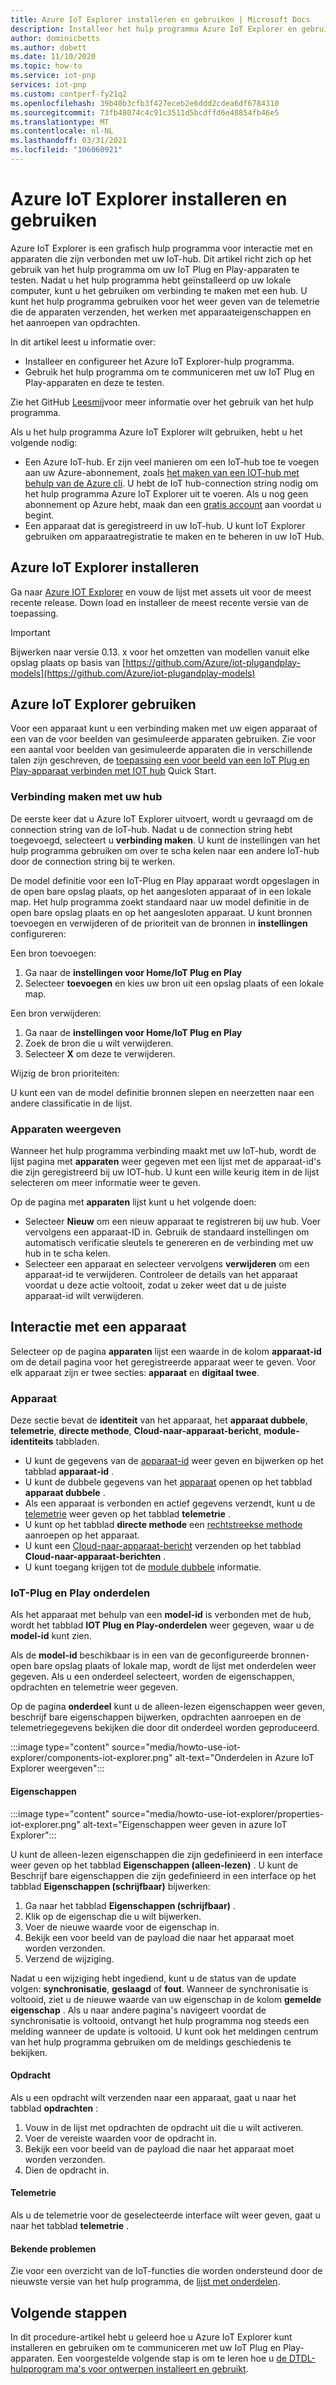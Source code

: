 ```yaml
---
title: Azure IoT Explorer installeren en gebruiken | Microsoft Docs
description: Installeer het hulp programma Azure IoT Explorer en gebruik het om te communiceren met IoT Plug en Play-apparaten die zijn verbonden met IoT hub. Hoewel dit artikel zich richt op het werken met IoT Plug en Play-apparaten, kunt u het hulp programma gebruiken voor elk apparaat dat is verbonden met uw hub.
author: dominicbetts
ms.author: dobett
ms.date: 11/10/2020
ms.topic: how-to
ms.service: iot-pnp
services: iot-pnp
ms.custom: contperf-fy21q2
ms.openlocfilehash: 39b40b3cfb3f427eceb2e6ddd2cdea6df6784310
ms.sourcegitcommit: 73fb48074c4c91c3511d5bcdffd6e40854fb46e5
ms.translationtype: MT
ms.contentlocale: nl-NL
ms.lasthandoff: 03/31/2021
ms.locfileid: "106060921"
---
```

# <a name="install-and-use-azure-iot-explorer"></a>Azure IoT Explorer installeren en gebruiken

Azure IoT Explorer is een grafisch hulp programma voor interactie met en apparaten die zijn verbonden met uw IoT-hub. Dit artikel richt zich op het gebruik van het hulp programma om uw IoT Plug en Play-apparaten te testen. Nadat u het hulp programma hebt geïnstalleerd op uw lokale computer, kunt u het gebruiken om verbinding te maken met een hub. U kunt het hulp programma gebruiken voor het weer geven van de telemetrie die de apparaten verzenden, het werken met apparaateigenschappen en het aanroepen van opdrachten.

In dit artikel leest u informatie over:

- Installeer en configureer het Azure IoT Explorer-hulp programma.
- Gebruik het hulp programma om te communiceren met uw IoT Plug en Play-apparaten en deze te testen.

Zie het GitHub [Leesmij](https://github.com/Azure/azure-iot-explorer/blob/master/README.md)voor meer informatie over het gebruik van het hulp programma.

Als u het hulp programma Azure IoT Explorer wilt gebruiken, hebt u het volgende nodig:

- Een Azure IoT-hub. Er zijn veel manieren om een IoT-hub toe te voegen aan uw Azure-abonnement, zoals [het maken van een IOT-hub met behulp van de Azure cli](../iot-hub/iot-hub-create-using-cli.md). U hebt de IoT hub-connection string nodig om het hulp programma Azure IoT Explorer uit te voeren. Als u nog geen abonnement op Azure hebt, maak dan een [gratis account](https://azure.microsoft.com/free/?WT.mc_id=A261C142F) aan voordat u begint.
- Een apparaat dat is geregistreerd in uw IoT-hub. U kunt IoT Explorer gebruiken om apparaatregistratie te maken en te beheren in uw IoT Hub.

## <a name="install-azure-iot-explorer"></a>Azure IoT Explorer installeren

Ga naar [Azure IOT Explorer](https://github.com/Azure/azure-iot-explorer/releases) en vouw de lijst met assets uit voor de meest recente release. Down load en installeer de meest recente versie van de toepassing.

>[!Important]
> Bijwerken naar versie 0.13. x voor het omzetten van modellen vanuit elke opslag plaats op basis van [https://github.com/Azure/iot-plugandplay-models](https://github.com/Azure/iot-plugandplay-models)

## <a name="use-azure-iot-explorer"></a>Azure IoT Explorer gebruiken

Voor een apparaat kunt u een verbinding maken met uw eigen apparaat of een van de voor beelden van gesimuleerde apparaten gebruiken. Zie voor een aantal voor beelden van gesimuleerde apparaten die in verschillende talen zijn geschreven, de [toepassing een voor beeld van een IoT Plug en Play-apparaat verbinden met IOT hub](quickstart-connect-device.md) Quick Start.

### <a name="connect-to-your-hub"></a>Verbinding maken met uw hub

De eerste keer dat u Azure IoT Explorer uitvoert, wordt u gevraagd om de connection string van de IoT-hub. Nadat u de connection string hebt toegevoegd, selecteert u **verbinding maken**. U kunt de instellingen van het hulp programma gebruiken om over te scha kelen naar een andere IoT-hub door de connection string bij te werken.

De model definitie voor een IoT-Plug en Play apparaat wordt opgeslagen in de open bare opslag plaats, op het aangesloten apparaat of in een lokale map. Het hulp programma zoekt standaard naar uw model definitie in de open bare opslag plaats en op het aangesloten apparaat. U kunt bronnen toevoegen en verwijderen of de prioriteit van de bronnen in **instellingen** configureren:

Een bron toevoegen:

1. Ga naar de **instellingen voor Home/IoT Plug en Play**
2. Selecteer **toevoegen** en kies uw bron uit een opslag plaats of een lokale map.

Een bron verwijderen:

1. Ga naar de **instellingen voor Home/IoT Plug en Play**
2. Zoek de bron die u wilt verwijderen.
3. Selecteer **X** om deze te verwijderen.

Wijzig de bron prioriteiten:

U kunt een van de model definitie bronnen slepen en neerzetten naar een andere classificatie in de lijst.

### <a name="view-devices"></a>Apparaten weergeven

Wanneer het hulp programma verbinding maakt met uw IoT-hub, wordt de lijst pagina met **apparaten** weer gegeven met een lijst met de apparaat-id's die zijn geregistreerd bij uw IOT-hub. U kunt een wille keurig item in de lijst selecteren om meer informatie weer te geven.

Op de pagina met **apparaten** lijst kunt u het volgende doen:

- Selecteer **Nieuw** om een nieuw apparaat te registreren bij uw hub. Voer vervolgens een apparaat-ID in. Gebruik de standaard instellingen om automatisch verificatie sleutels te genereren en de verbinding met uw hub in te scha kelen.
- Selecteer een apparaat en selecteer vervolgens **verwijderen** om een apparaat-id te verwijderen. Controleer de details van het apparaat voordat u deze actie voltooit, zodat u zeker weet dat u de juiste apparaat-id wilt verwijderen.

## <a name="interact-with-a-device"></a>Interactie met een apparaat

Selecteer op de pagina **apparaten** lijst een waarde in de kolom **apparaat-id** om de detail pagina voor het geregistreerde apparaat weer te geven. Voor elk apparaat zijn er twee secties: **apparaat** en **digitaal twee**.

### <a name="device"></a>Apparaat

Deze sectie bevat de **identiteit** van het apparaat, het  **apparaat dubbele**, **telemetrie**, **directe methode**, **Cloud-naar-apparaat-bericht**, **module-identiteits**  tabbladen.

- U kunt de gegevens van de [apparaat-id](../iot-hub/iot-hub-devguide-identity-registry.md) weer geven en bijwerken op het tabblad **apparaat-id** .
- U kunt de dubbele gegevens van het [apparaat](../iot-hub/iot-hub-devguide-device-twins.md) openen op het tabblad **apparaat dubbele** .
- Als een apparaat is verbonden en actief gegevens verzendt, kunt u de [telemetrie](../iot-hub/iot-hub-devguide-messages-read-builtin.md) weer geven op het tabblad **telemetrie** .
- U kunt op het tabblad **directe methode** een [rechtstreekse methode](../iot-hub/iot-hub-devguide-direct-methods.md) aanroepen op het apparaat.
- U kunt een [Cloud-naar-apparaat-bericht](../iot-hub/iot-hub-devguide-messages-c2d.md) verzenden op het tabblad **Cloud-naar-apparaat-berichten** .
- U kunt toegang krijgen tot de [module dubbele](../iot-hub/iot-hub-devguide-module-twins.md) informatie.

### <a name="iot-plug-and-play-components"></a>IoT-Plug en Play onderdelen

Als het apparaat met behulp van een **model-id** is verbonden met de hub, wordt het tabblad **IOT Plug en Play-onderdelen** weer gegeven, waar u de **model-id** kunt zien.

Als de **model-id** beschikbaar is in een van de geconfigureerde bronnen-open bare opslag plaats of lokale map, wordt de lijst met onderdelen weer gegeven. Als u een onderdeel selecteert, worden de eigenschappen, opdrachten en telemetrie weer gegeven.

Op de pagina **onderdeel** kunt u de alleen-lezen eigenschappen weer geven, beschrijf bare eigenschappen bijwerken, opdrachten aanroepen en de telemetriegegevens bekijken die door dit onderdeel worden geproduceerd.

:::image type="content" source="media/howto-use-iot-explorer/components-iot-explorer.png" alt-text="Onderdelen in Azure IoT Explorer weergeven":::

#### <a name="properties"></a>Eigenschappen

:::image type="content" source="media/howto-use-iot-explorer/properties-iot-explorer.png" alt-text="Eigenschappen weer geven in azure IoT Explorer":::

U kunt de alleen-lezen eigenschappen die zijn gedefinieerd in een interface weer geven op het tabblad **Eigenschappen (alleen-lezen)** . U kunt de Beschrijf bare eigenschappen die zijn gedefinieerd in een interface op het tabblad **Eigenschappen (schrijfbaar)** bijwerken:

1. Ga naar het tabblad **Eigenschappen (schrijfbaar)** .
1. Klik op de eigenschap die u wilt bijwerken.
1. Voer de nieuwe waarde voor de eigenschap in.
1. Bekijk een voor beeld van de payload die naar het apparaat moet worden verzonden.
1. Verzend de wijziging.

Nadat u een wijziging hebt ingediend, kunt u de status van de update volgen: **synchronisatie**, **geslaagd** of **fout**. Wanneer de synchronisatie is voltooid, ziet u de nieuwe waarde van uw eigenschap in de kolom **gemelde eigenschap** . Als u naar andere pagina's navigeert voordat de synchronisatie is voltooid, ontvangt het hulp programma nog steeds een melding wanneer de update is voltooid. U kunt ook het meldingen centrum van het hulp programma gebruiken om de meldings geschiedenis te bekijken.

#### <a name="commands"></a>Opdracht

Als u een opdracht wilt verzenden naar een apparaat, gaat u naar het tabblad **opdrachten** :

1. Vouw in de lijst met opdrachten de opdracht uit die u wilt activeren.
1. Voer de vereiste waarden voor de opdracht in.
1. Bekijk een voor beeld van de payload die naar het apparaat moet worden verzonden.
1. Dien de opdracht in.

#### <a name="telemetry"></a>Telemetrie

Als u de telemetrie voor de geselecteerde interface wilt weer geven, gaat u naar het tabblad **telemetrie** .

#### <a name="known-issues"></a>Bekende problemen

Zie voor een overzicht van de IoT-functies die worden ondersteund door de nieuwste versie van het hulp programma, de [lijst met onderdelen](https://github.com/Azure/azure-iot-explorer/wiki).

## <a name="next-steps"></a>Volgende stappen

In dit procedure-artikel hebt u geleerd hoe u Azure IoT Explorer kunt installeren en gebruiken om te communiceren met uw IoT Plug en Play-apparaten. Een voorgestelde volgende stap is om te leren hoe u [de DTDL-hulpprogram ma's voor ontwerpen installeert en gebruikt](howto-use-dtdl-authoring-tools.md).
